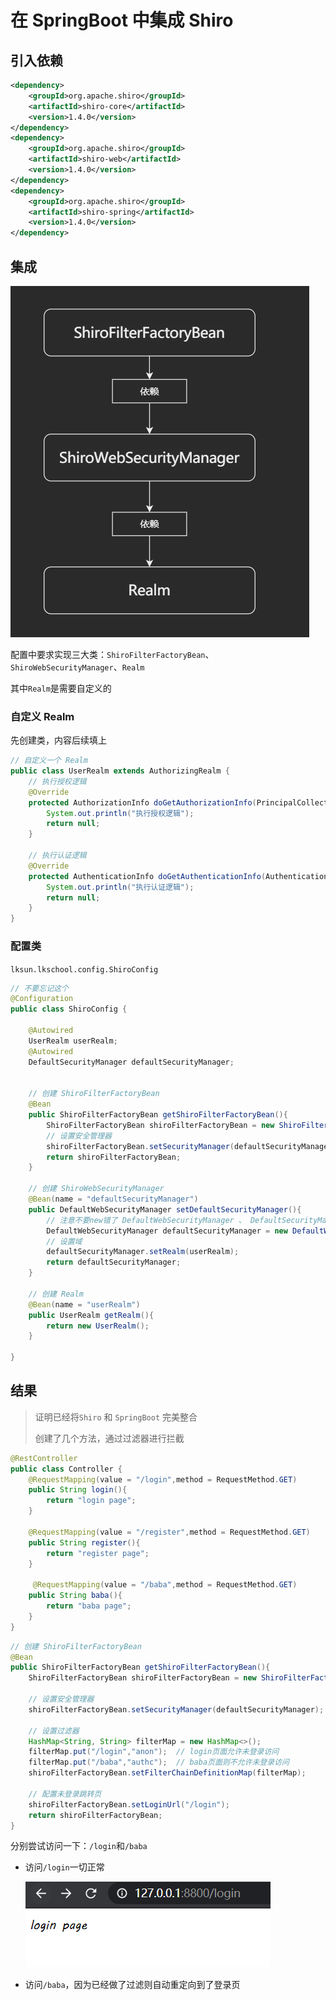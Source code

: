 # 在 SpringBoot 中集成 Shiro

## 引入依赖

```xml
<dependency>
    <groupId>org.apache.shiro</groupId>
    <artifactId>shiro-core</artifactId>
    <version>1.4.0</version>
</dependency>
<dependency>
    <groupId>org.apache.shiro</groupId>
    <artifactId>shiro-web</artifactId>
    <version>1.4.0</version>
</dependency>
<dependency>
    <groupId>org.apache.shiro</groupId>
    <artifactId>shiro-spring</artifactId>
    <version>1.4.0</version>
</dependency>
```



## 集成

![image-20200711171132119](../../image/image-20200711171132119.png)

配置中要求实现三大类：`ShiroFilterFactoryBean`、`ShiroWebSecurityManager`、`Realm`

其中`Realm`是需要自定义的

### 自定义 Realm

先创建类，内容后续填上

```java
// 自定义一个 Realm
public class UserRealm extends AuthorizingRealm {
    // 执行授权逻辑
    @Override
    protected AuthorizationInfo doGetAuthorizationInfo(PrincipalCollection principalCollection) {
        System.out.println("执行授权逻辑");
        return null;
    }

    // 执行认证逻辑
    @Override
    protected AuthenticationInfo doGetAuthenticationInfo(AuthenticationToken authenticationToken) throws AuthenticationException {
        System.out.println("执行认证逻辑");
        return null;
    }
}
```



### 配置类

`lksun.lkschool.config.ShiroConfig`

```java
// 不要忘记这个
@Configuration
public class ShiroConfig {

    @Autowired
    UserRealm userRealm;
    @Autowired
    DefaultSecurityManager defaultSecurityManager;


    // 创建 ShiroFilterFactoryBean
    @Bean
    public ShiroFilterFactoryBean getShiroFilterFactoryBean(){
        ShiroFilterFactoryBean shiroFilterFactoryBean = new ShiroFilterFactoryBean();
        // 设置安全管理器
        shiroFilterFactoryBean.setSecurityManager(defaultSecurityManager);  
        return shiroFilterFactoryBean;
    }

    // 创建 ShiroWebSecurityManager
    @Bean(name = "defaultSecurityManager")
    public DefaultWebSecurityManager setDefaultSecurityManager(){
        // 注意不要new错了 DefaultWebSecurityManager 、 DefaultSecurityManager 傻傻分不清楚
        DefaultWebSecurityManager defaultSecurityManager = new DefaultWebSecurityManager();
        // 设置域
        defaultSecurityManager.setRealm(userRealm);
        return defaultSecurityManager;
    }

    // 创建 Realm
    @Bean(name = "userRealm")
    public UserRealm getRealm(){
        return new UserRealm();
    }

}

```



## 结果

> 证明已经将`Shiro` 和 `SpringBoot` 完美整合
>
> 创建了几个方法，通过过滤器进行拦截

```java
@RestController
public class Controller {
    @RequestMapping(value = "/login",method = RequestMethod.GET)
    public String login(){
        return "login page";
    }

    @RequestMapping(value = "/register",method = RequestMethod.GET)
    public String register(){
        return "register page";
    }
    
     @RequestMapping(value = "/baba",method = RequestMethod.GET)
    public String baba(){
        return "baba page";
    }
}
```



```java
// 创建 ShiroFilterFactoryBean
@Bean
public ShiroFilterFactoryBean getShiroFilterFactoryBean(){
    ShiroFilterFactoryBean shiroFilterFactoryBean = new ShiroFilterFactoryBean();

    // 设置安全管理器
    shiroFilterFactoryBean.setSecurityManager(defaultSecurityManager);

    // 设置过滤器
    HashMap<String, String> filterMap = new HashMap<>();
    filterMap.put("/login","anon");  // login页面允许未登录访问
    filterMap.put("/baba","authc");  // baba页面则不允许未登录访问
    shiroFilterFactoryBean.setFilterChainDefinitionMap(filterMap);

    // 配置未登录跳转页
    shiroFilterFactoryBean.setLoginUrl("/login");
    return shiroFilterFactoryBean;
}
```



分别尝试访问一下：`/login`和`/baba`

- 访问`/login`一切正常

  ![image-20200711172135212](../../image/image-20200711172135212.png)

- 访问`/baba`，因为已经做了过滤则自动重定向到了登录页

